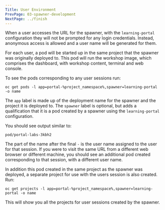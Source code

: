 ```yaml
---
Title: User Environment
PrevPage: 03-spawner-development
NextPage: ../finish
---
```


When a user accesses the URL for the spawner, with the `learning-portal` configuration they will not be prompted for any login credentials. Instead, anonymous access is allowed and a user name will be generated for them.

For each user, a pod will be started up in the same project that the spawner was originally deployed to. This pod will run the workshop image, which comprises the dashboard, with workshop content, terminal and web console.

To see the pods corresponding to any user sessions run:

```execeute
oc get pods -l app=portal-%project_namespace%,spawner=learning-portal -o name
```

The `app` label is made up of the deployment name for the spawner and the project it is deployed to. The `spawner` label is optional, but adds a qualification that it is a pod created by a spawner using the `learning-portal` configuration.

You should see output similar to:

```execute
pod/portal-labs-3kbh2
```

The part of the name after the final `-` is the user name assigned to the user for that session. If you were to visit the same URL from a different web browser or different machine, you should see an additional pod created corresponding to that session, with a different user name.

In addition this pod created in the same project as the spawner was deployed, a separate project for use with the users session is also created. Run:

```execute
oc get projects -l app=portal-%project_namespace%,spawner=learning-portal -o name
```

This will show you all the projects for user sessions created by the spawner.
